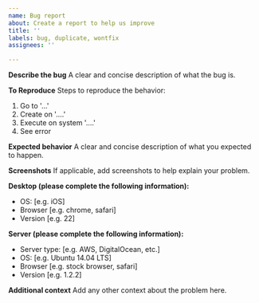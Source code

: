 ```yaml
---
name: Bug report
about: Create a report to help us improve
title: ''
labels: bug, duplicate, wontfix
assignees: ''

---
```


**Describe the bug**
A clear and concise description of what the bug is.

**To Reproduce**
Steps to reproduce the behavior:
1. Go to '...'
2. Create on '....'
3. Execute on system '....'
4. See error

**Expected behavior**
A clear and concise description of what you expected to happen.

**Screenshots**
If applicable, add screenshots to help explain your problem.

**Desktop (please complete the following information):**
 - OS: [e.g. iOS]
 - Browser [e.g. chrome, safari]
 - Version [e.g. 22]

**Server (please complete the following information):**
 - Server type: [e.g. AWS, DigitalOcean, etc.]
 - OS: [e.g. Ubuntu 14.04 LTS]
 - Browser [e.g. stock browser, safari]
 - Version [e.g. 1.2.2]

**Additional context**
Add any other context about the problem here.
